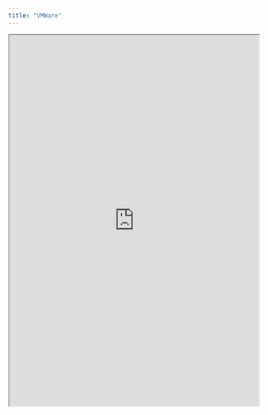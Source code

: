 ```yaml
---
title: "VMWare"
---
```



<iframe height="750" width="100%" src="https://ewelton.github.io/ktest/wiki.html#VMWare"></iframe>
